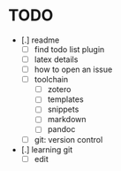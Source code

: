 # TODO

- [.] readme
  - [ ] find todo list plugin
  - [ ] latex details
  - [ ] how to open an issue
  - [ ] toolchain
    - [ ] zotero
    - [ ] templates
    - [ ] snippets
    - [ ] markdown
    - [ ] pandoc
  - [ ] git: version control
- [.] learning git
  - [ ] edit
